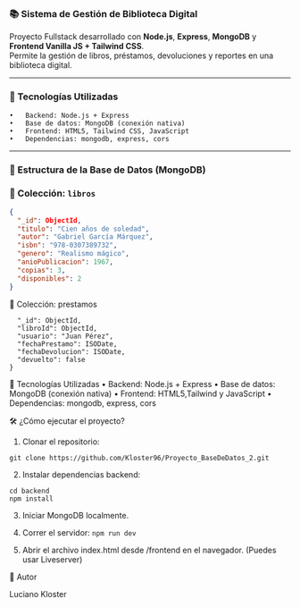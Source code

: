 ### 📚 Sistema de Gestión de Biblioteca Digital

Proyecto Fullstack desarrollado con **Node.js**, **Express**, **MongoDB** y **Frontend Vanilla JS + Tailwind CSS**.  
Permite la gestión de libros, préstamos, devoluciones y reportes en una biblioteca digital.

---

### 🚀 Tecnologías Utilizadas
	•	Backend: Node.js + Express
	•	Base de datos: MongoDB (conexión nativa)
	•	Frontend: HTML5, Tailwind CSS, JavaScript
	•	Dependencias: mongodb, express, cors

---

### 📝 Estructura de la Base de Datos (MongoDB)

### 📘 Colección: `libros`
```json
{
  "_id": ObjectId,
  "titulo": "Cien años de soledad",
  "autor": "Gabriel García Márquez",
  "isbn": "978-0307389732",
  "genero": "Realismo mágico",
  "anioPublicacion": 1967,
  "copias": 3,
  "disponibles": 2
} 
```

📝 Colección: prestamos

``` {
  "_id": ObjectId,
  "libroId": ObjectId,
  "usuario": "Juan Pérez",
  "fechaPrestamo": ISODate,
  "fechaDevolucion": ISODate,
  "devuelto": false
}
```

🚀 Tecnologías Utilizadas
	•	Backend: Node.js + Express
	•	Base de datos: MongoDB (conexión nativa)
	•	Frontend: HTML5,Tailwind y JavaScript
	•	Dependencias: mongodb, express, cors

🛠️ ¿Cómo ejecutar el proyecto?
1.	Clonar el repositorio:
``` 
git clone https://github.com/Kloster96/Proyecto_BaseDeDatos_2.git 
```

2.	Instalar dependencias backend:
```
cd backend
npm install
```

3.	Iniciar MongoDB localmente.

4.	Correr el servidor:
```npm run dev```

5.	Abrir el archivo index.html desde /frontend en el navegador.
(Puedes usar Liveserver)

👤 Autor

Luciano Kloster




